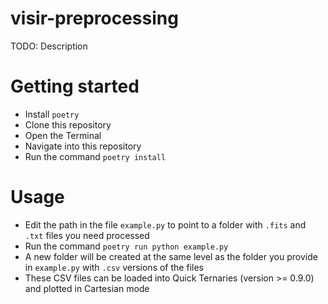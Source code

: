 # visir-preprocessing

TODO: Description

# Getting started

- Install `poetry`
- Clone this repository
- Open the Terminal
- Navigate into this repository
- Run the command `poetry install`

# Usage

- Edit the path in the file `example.py` to point to a folder with `.fits` and `.txt` files you need processed
- Run the command `poetry run python example.py`
- A new folder will be created at the same level as the folder you provide in `example.py` with `.csv` versions of the files
- These CSV files can be loaded into Quick Ternaries (version >= 0.9.0) and plotted in Cartesian mode

